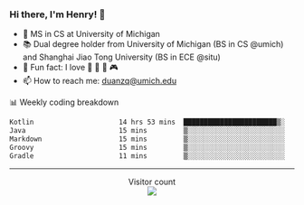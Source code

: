 ### Hi there, I'm Henry! 👋

- 🔭 MS in CS at University of Michigan
- 📚 Dual degree holder from University of Michigan (BS in CS @umich) and Shanghai Jiao Tong University (BS in ECE @situ)
- 🍁 Fun fact: I love 📸 🏓 🍜 🎮
- 📫 How to reach me: [duanzq@umich.edu](mailto:duanzq@umich.edu)

📊 Weekly coding breakdown
<!--START_SECTION:waka-->

```txt
Kotlin                     14 hrs 53 mins  ███████████████████████▒░   92.68 %
Java                       15 mins         ▒░░░░░░░░░░░░░░░░░░░░░░░░   01.63 %
Markdown                   15 mins         ▒░░░░░░░░░░░░░░░░░░░░░░░░   01.58 %
Groovy                     15 mins         ▒░░░░░░░░░░░░░░░░░░░░░░░░   01.56 %
Gradle                     11 mins         ▒░░░░░░░░░░░░░░░░░░░░░░░░   01.20 %
```

<!--END_SECTION:waka-->

***
<p align="center"> 
  Visitor count<br>
  <img src="https://profile-counter.glitch.me/zlzq-duanzq/count.svg" />
</p>

<!-- ![Henry Duan's GitHub stats](https://github-readme-stats.vercel.app/api?username=zlzq-duanzq&show_icons=true)

![trophy](https://github-profile-trophy.vercel.app/?username=zlzq-duanzq&column=7)

[![Top Langs](https://github-readme-stats.vercel.app/api/top-langs/?username=zlzq-duanzq&layout=compact)](https://github.com/zlzq-duanzq/github-readme-stats) -->
